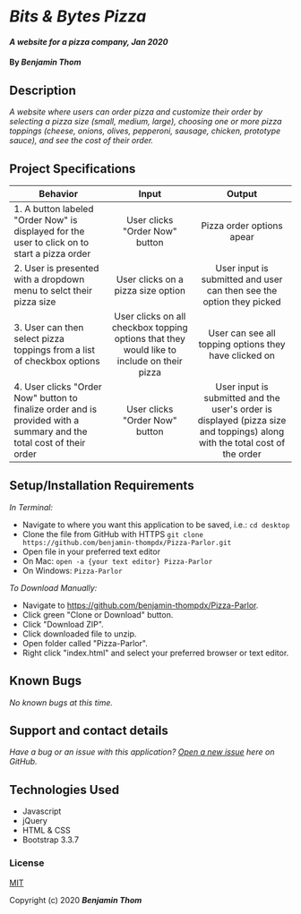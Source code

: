 # _Bits & Bytes Pizza_

#### _A website for a pizza company, Jan 2020_

#### By _**Benjamin Thom**_

## Description

_A website where users can order pizza and customize their order by selecting a pizza size (small, medium, large), choosing one or more pizza toppings (cheese, onions, olives, pepperoni, sausage, chicken, prototype sauce), and see the cost of their order._

## Project Specifications

| Behavior | Input | Output |
|---|:---:|:---:|
|1. A button labeled "Order Now" is displayed for the user to click on to start a pizza order| User clicks "Order Now" button|Pizza order options apear|
|2. User is presented with a dropdown menu to selct their pizza size|User clicks on a pizza size option|User input is submitted and user can then see the option they picked|
|3. User can then select pizza toppings from a list of checkbox options|User clicks on all checkbox topping options that they would like to include on their pizza|User can see all topping options they have clicked on|
|4. User clicks "Order Now" button to finalize order and is provided with a summary and the total cost of their order|User clicks "Order Now" button|User input is submitted and the user's order is displayed (pizza size and toppings) along with the total cost of the order|


## Setup/Installation Requirements

_In Terminal:_

* Navigate to where you want this application to be saved, i.e.:
```cd desktop```
* Clone the file from GitHub with HTTPS
```git clone https://github.com/benjamin-thompdx/Pizza-Parlor.git```
* Open file in your preferred text editor
* On Mac: ```open -a {your text editor} Pizza-Parlor```
* On Windows: ```Pizza-Parlor```

_To Download Manually:_

* Navigate to https://github.com/benjamin-thompdx/Pizza-Parlor.
* Click green "Clone or Download" button.
* Click "Download ZIP".
* Click downloaded file to unzip.
* Open folder called "Pizza-Parlor".
* Right click "index.html" and select your preferred browser or text editor.

## Known Bugs

_No known bugs at this time._

## Support and contact details

_Have a bug or an issue with this application? [Open a new issue](https://github.com/benjamin-thompdx/Pizza-Parlor/issues) here on GitHub._

## Technologies Used

* Javascript
* jQuery
* HTML & CSS
* Bootstrap 3.3.7

### License

[MIT](https://choosealicense.com/licenses/mit/)

Copyright (c) 2020 **_Benjamin Thom_**